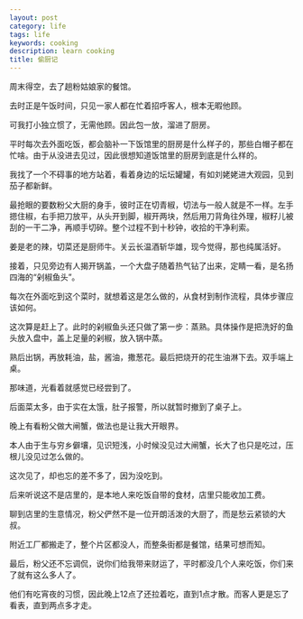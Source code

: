 ```yaml
---
layout: post
category: life
tags: life
keywords: cooking
description: learn cooking
title: 偷厨记
---
```


周末得空，去了趟粉姑娘家的餐馆。

去时正是午饭时间，只见一家人都在忙着招呼客人，根本无暇他顾。

可我打小独立惯了，无需他顾。因此包一放，溜进了厨房。

平时每次去外面吃饭，都会脑补一下饭馆里的厨房是什么样子的，那些白帽子都在忙啥。由于从没进去见过，因此很想知道饭馆里的厨房到底是什么样的。

我找了一个不碍事的地方站着，看着身边的坛坛罐罐，有如刘姥姥进大观园，见到茄子都新鲜。

最抢眼的要数粉父大厨的身手，彼时正在切青椒，切法与一般人就是不一样。左手摁住椒，右手把刀放平，从头开到脚，椒开两块，然后用刀背角往外理，椒籽儿被刮的一干二净，再顺手切碎。整个过程不到十秒钟，收拾的干净利索。

 姜是老的辣，切菜还是厨师牛。关云长温酒斩华雄，现今觉得，那也纯属活好。

接着，只见旁边有人揭开锅盖，一个大盘子随着热气钻了出来，定睛一看，是名扬四海的“剁椒鱼头”。

每次在外面吃到这个菜时，就想着这是怎么做的，从食材到制作流程，具体步骤应该如何。

这次算是赶上了。此时的剁椒鱼头还只做了第一步：蒸熟。具体操作是把洗好的鱼头放入盘中，盖上足量的剁椒，放入锅中蒸。

熟后出锅，再放耗油，盐，酱油，撒葱花。最后把烧开的花生油淋下去。双手端上桌。

那味道，光看着就感觉已经尝到了。

后面菜太多，由于实在太饿，肚子报警，所以就暂时撤到了桌子上。

晚上有看粉父做大闸蟹，做法也是让我大开眼界。

本人由于生与穷乡僻壤，见识短浅，小时候没见过大闸蟹，长大了也只是吃过，压根儿没见过怎么做的。

这次见了，却也忘的差不多了，因为没吃到。

后来听说这不是店里的，是本地人来吃饭自带的食材，店里只能收加工费。

聊到店里的生意情况，粉父俨然不是一位开朗活泼的大厨了，而是愁云紧锁的大叔。

附近工厂都搬走了，整个片区都没人，而整条街都是餐馆，结果可想而知。

最后，粉父还不忘调侃，说你们给我带来财运了，平时都没几个人来吃饭，你们来了就有这么多人了。

他们有吃宵夜的习惯，因此晚上12点了还拉着吃，直到1点才散。而客人更是忘了看表，直到两点多才走。
